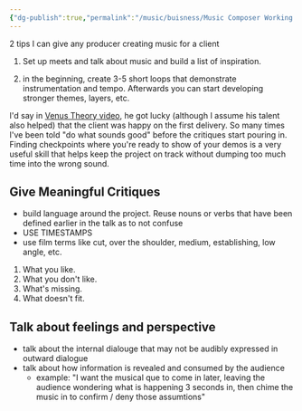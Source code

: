 ```yaml
---
{"dg-publish":true,"permalink":"/music/buisness/Music Composer Working with Clients Tips/","tags":["gamedev","music","producer"],"created":"2024-07-12T22:50:53.000-05:00","updated":"2024-07-12T22:50:53.000-05:00"}
---
```



2 tips I can give any producer creating music for a client

1. Set up meets and talk about music and build a list of inspiration.

2. in the beginning, create 3-5 short loops that demonstrate instrumentation and tempo. Afterwards you can start developing stronger themes, layers, etc. 

I'd say in  [Venus Theory video](https://www.youtube.com/watch?v=eREE8eB7Qvo), he got lucky (although I assume his talent also helped) that the client was happy on the first delivery. So many times I've been told "do what sounds good" before the critiques start pouring in. Finding checkpoints where you're ready to show of your demos is a very useful skill that helps keep the project on track without dumping too much time into the wrong sound.

## Give Meaningful Critiques
- build language around the project. Reuse nouns or verbs that have been defined earlier in the talk as to not confuse 
- USE TIMESTAMPS
- use film terms like cut, over the shoulder, medium, establishing, low angle, etc.

1. What you like.
2. What you don't like.
3. What's missing.
4. What doesn't fit.

## Talk about feelings and perspective
- talk about the internal dialouge that may not be audibly expressed in outward dialogue
- talk about how information is revealed and consumed by the audience 
	- example: "I want the musical que to come in later, leaving the audience wondering what is happening 3 seconds in, then chime the music in to confirm / deny those assumtions"